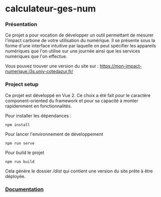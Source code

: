 # calculateur-ges-num

### Présentation

Ce projet a pour vocation de développer un outil permettant de mesurer l'impact carbone de votre utilisation du numérique. Il se présente sous la forme d'une interface intuitive par laquelle on peut spécifier les appareils numériques que l'on utilise sur une journée ainsi que les services numériques que l'on effectue.

Vous pouvez trouver une version du site sur : https://mon-impact-numerique.i3s.univ-cotedazur.fr/



### Project setup

Ce projet est développé en Vue 2. Ce choix a été fait pour le caractère component-oriented du framework et pour sa capacité à monter rapidemment en fonctionnalités. 

Pour installer les dépendances : 
```
npm install
```

Pour lancer l'environnement de développement
```
npm run serve
```

Pour build le projet
```
npm run build
```

Cela génère le dossier */dist* qui contient une version du site prête à être déployée.  

### [Documentation](DOCUMENTATION.pdf) 

